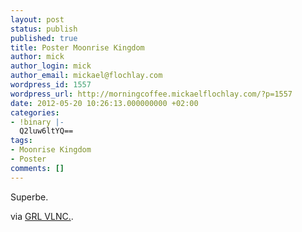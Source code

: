 ```yaml
---
layout: post
status: publish
published: true
title: Poster Moonrise Kingdom
author: mick
author_login: mick
author_email: mickael@flochlay.com
wordpress_id: 1557
wordpress_url: http://morningcoffee.mickaelflochlay.com/?p=1557
date: 2012-05-20 10:26:13.000000000 +02:00
categories:
- !binary |-
  Q2luw6ltYQ==
tags:
- Moonrise Kingdom
- Poster
comments: []
---
```

Superbe.

via <a href="http://girlviolence.tumblr.com/post/18064408796/minimalmovieposters-moonrise-kingdom-by-laura">GRL VLNC.</a>.
